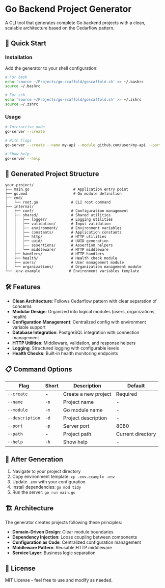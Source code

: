 # Go Backend Project Generator

A CLI tool that generates complete Go backend projects with a clean, scalable architecture based on the Cedarflow pattern.

## 🚀 Quick Start

### Installation

Add the generator to your shell configuration:

```bash
# For bash
echo 'source ~/Projects/go-scaffold/goscaffold.sh' >> ~/.bashrc
source ~/.bashrc

# For zsh
echo 'source ~/Projects/go-scaffold/goscaffold.sh' >> ~/.zshrc
source ~/.zshrc
```

### Usage

```bash
# Interactive mode
go-server --create

# With flags
go-server --create --name my-api --module github.com/user/my-api --port 3000

# Show help
go-server --help
```

## 📁 Generated Project Structure

```
your-project/
├── main.go                    # Application entry point
├── go.mod                     # Go module definition
├── cmd/
│   └── root.go               # CLI root command
├── internal/
│   ├── conf/                 # Configuration management
│   ├── shared/               # Shared utilities
│   │   ├── logger/           # Logging utilities
│   │   ├── validation/       # Input validation
│   │   ├── environment/      # Environment variables
│   │   ├── constants/        # Application constants
│   │   ├── http/             # HTTP utilities
│   │   ├── uuid/             # UUID generation
│   │   ├── assertions/       # Assertion helpers
│   │   └── middleware/       # HTTP middleware
│   ├── handlers/             # HTTP handlers
│   ├── health/               # Health check module
│   ├── users/                # User management module
│   └── organizations/        # Organization management module
└── .env.example             # Environment variables template
```

## 🛠️ Features

- **Clean Architecture**: Follows Cedarflow pattern with clear separation of concerns
- **Modular Design**: Organized into logical modules (users, organizations, health)
- **Configuration Management**: Centralized config with environment variable support
- **Database Integration**: PostgreSQL integration with connection management
- **HTTP Utilities**: Middleware, validation, and response helpers
- **Logging**: Structured logging with configurable levels
- **Health Checks**: Built-in health monitoring endpoints

## 📋 Command Options

| Flag | Short | Description | Default |
|------|-------|-------------|---------|
| `--create` | - | Create a new project | Required |
| `--name` | `-n` | Project name | - |
| `--module` | `-m` | Go module name | - |
| `--description` | `-d` | Project description | - |
| `--port` | `-p` | Server port | 8080 |
| `--path` | - | Project path | Current directory |
| `--help` | `-h` | Show help | - |

## 🔧 After Generation

1. Navigate to your project directory
2. Copy environment template: `cp .env.example .env`
3. Update `.env` with your configuration
4. Install dependencies: `go mod tidy`
5. Run the server: `go run main.go`

## 🏗️ Architecture

The generator creates projects following these principles:

- **Domain-Driven Design**: Clear module boundaries
- **Dependency Injection**: Loose coupling between components
- **Configuration as Code**: Centralized configuration management
- **Middleware Pattern**: Reusable HTTP middleware
- **Service Layer**: Business logic separation

## 📝 License

MIT License - feel free to use and modify as needed.
